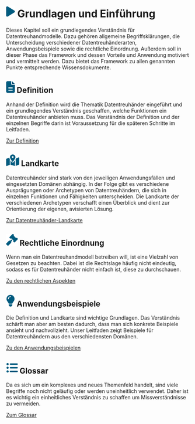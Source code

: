 # ![](../assets/images/play.svg) Grundlagen und Einführung

Dieses Kapitel soll ein grundlegendes Verständnis für Datentreuhandmodelle. Dazu gehören allgemeine Begriffsklärungen, die Unterscheidung verschiedener Datentreuhänderarten, Anwendungsbeispiele sowie die rechtliche Einordnung. Außerdem soll in dieser Phase das Framework und dessen Vorteile und Anwendung motiviert und vermittelt werden. Dazu bietet das Framework zu allen genannten Punkte entsprechende Wissensdokumente.

## ![](../assets/images/document.svg) Definition
Anhand der Definition wird die Thematik Datentreuhänder eingeführt und ein grundlegendes Verständnis geschaffen, welche Funktionen ein Datentreuhänder anbieten muss. Das Verständnis der Definition und der einzelnen Begriffe darin ist Voraussetzung für die späteren Schritte im Leitfaden.

[Zur Definition](Definition)


## ![](../assets/images/map.svg) Landkarte
Datentreuhänder sind stark von den jeweiligen Anwendungsfällen und eingesetzten Domänen abhängig. In der Folge gibt es verschiedene Ausprägungen oder Archetypen von Datentreuhändern, die sich in einzelnen Funktionen und Fähigkeiten unterscheiden. Die Landkarte der verschiedenen Archetypen verschafft einen Überblick und dient zur Orientierung der eigenen, avisierten Lösung.

[Zur Datentreuhänder-Landkarte](Landkarte)

## ![](../assets/images/gavel.svg) Rechtliche Einordnung
Wenn man ein Datentreuhandmodell betreiben will, ist eine Vielzahl von Gesetzen zu beachten. Dabei ist die Rechtslage häufig nicht eindeutig, sodass es für Datentreuhänder nicht einfach ist, diese zu durchschauen. 

[Zu den rechtlichen Aspekten](Rechtliche%20Anforderungen%20und%20Einsch%C3%A4tzungen)

## ![](../assets/images/bulb.svg) Anwendungsbeispiele
Die Definition und Landkarte sind wichtige Grundlagen. Das Verständnis schärft man aber am besten dadurch, dass man sich konkrete Beispiele ansieht und nachvollzieht. Unser Leitfaden zeigt Beispiele für Datentreuhändern aus den verschiedensten Domänen.

[Zu den Anwendungsbeispielen](Anwendungsbeispiele)

## ![](../assets/images/list.svg) Glossar 
Da es sich um ein komplexes und neues Themenfeld handelt, sind viele Begriffe noch nicht geläufig oder werden uneinheitlich verwendet. Daher ist es wichtig ein einheitliches Verständnis zu schaffen um Missverständnisse zu vermeiden. 

[Zum Glossar](Glossar)